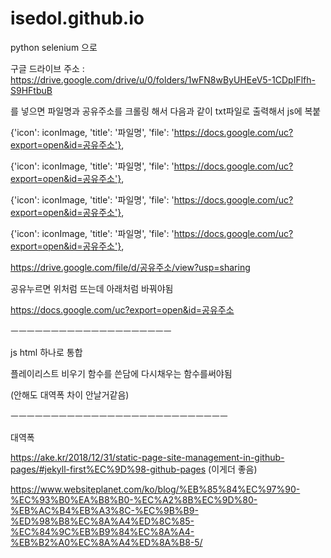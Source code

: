 # isedol.github.io

python selenium 으로

구글 드라이브 주소 : https://drive.google.com/drive/u/0/folders/1wFN8wByUHEeV5-1CDpIFlfh-S9HFtbuB

를 넣으면 파일명과 공유주소를 크롤링 해서 다음과 같이 txt파일로 출력해서 js에 복붙


{'icon': iconImage, 'title': '파일명', 'file': 'https://docs.google.com/uc?export=open&id=공유주소'},

{'icon': iconImage, 'title': '파일명', 'file': 'https://docs.google.com/uc?export=open&id=공유주소'},

{'icon': iconImage, 'title': '파일명', 'file': 'https://docs.google.com/uc?export=open&id=공유주소'},

{'icon': iconImage, 'title': '파일명', 'file': 'https://docs.google.com/uc?export=open&id=공유주소'},



https://drive.google.com/file/d/공유주소/view?usp=sharing

공유누르면 위처럼 뜨는데 아래처럼 바꿔야됨

https://docs.google.com/uc?export=open&id=공유주소

ㅡㅡㅡㅡㅡㅡㅡㅡㅡㅡㅡㅡㅡㅡㅡㅡㅡㅡㅡㅡ

js html 하나로 통합

플레이리스트 비우기 함수를 쓴담에 다시채우는 함수를써야됨

(안해도 대역폭 차이 안날거같음)

ㅡㅡㅡㅡㅡㅡㅡㅡㅡㅡㅡㅡㅡㅡㅡㅡㅡㅡㅡㅡㅡㅡㅡㅡㅡㅡㅡ

대역폭 

https://ake.kr/2018/12/31/static-page-site-management-in-github-pages/#jekyll-first%EC%9D%98-github-pages (이게더 좋음)

https://www.websiteplanet.com/ko/blog/%EB%85%84%EC%97%90-%EC%93%B0%EA%B8%B0-%EC%A2%8B%EC%9D%80-%EB%AC%B4%EB%A3%8C-%EC%9B%B9-%ED%98%B8%EC%8A%A4%ED%8C%85-%EC%84%9C%EB%B9%84%EC%8A%A4-%EB%B2%A0%EC%8A%A4%ED%8A%B8-5/
